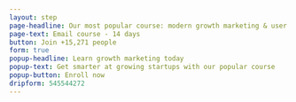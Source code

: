 ```yaml
---
layout: step
page-headline: Our most popular course: modern growth marketing & user acquisition techniques
page-text: Email course - 14 days
button: Join +15,271 people
form: true
popup-headline: Learn growth marketing today
popup-text: Get smarter at growing startups with our popular course
popup-button: Enroll now
dripform: 545544272
---
```

